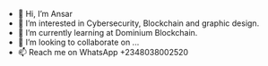- 👋 Hi, I’m Ansar
- 👀 I’m interested in Cybersecurity, Blockchain and graphic design.
- 🌱 I’m currently learning at Dominium Blockchain.
- 💞️ I’m looking to collaborate on ...
- 📫 Reach me on WhatsApp +2348038002520

<!---
Theansar/Theansar is a ✨ special ✨ repository because its `README.md` (this file) appears on your GitHub profile.
You can click the Preview link to take a look at your changes.
--->

